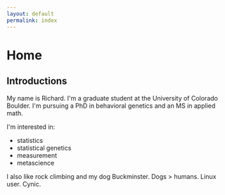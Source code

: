 ```yaml
---
layout: default
permalink: index
---
```



# Home

## Introductions 

My name is Richard. I'm a graduate student at the University of Colorado Boulder. I'm pursuing a PhD in behavioral genetics and an MS in applied math. 


I'm interested in:
 - statistics
 - statistical genetics
 - measurement 
 - metascience
 
 I also like rock climbing and my dog Buckminster. Dogs > humans. Linux user. Cynic.
